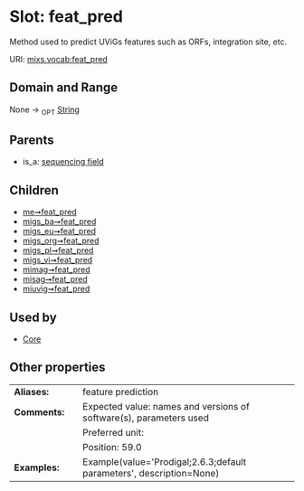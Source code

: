
# Slot: feat_pred


Method used to predict UViGs features such as ORFs, integration site, etc.

URI: [mixs.vocab:feat_pred](https://w3id.org/mixs/vocab/feat_pred)


## Domain and Range

None ->  <sub>OPT</sub> [String](types/String.md)

## Parents

 *  is_a: [sequencing field](sequencing_field.md)

## Children

 *  [me➞feat_pred](me_feat_pred.md)
 *  [migs_ba➞feat_pred](migs_ba_feat_pred.md)
 *  [migs_eu➞feat_pred](migs_eu_feat_pred.md)
 *  [migs_org➞feat_pred](migs_org_feat_pred.md)
 *  [migs_pl➞feat_pred](migs_pl_feat_pred.md)
 *  [migs_vi➞feat_pred](migs_vi_feat_pred.md)
 *  [mimag➞feat_pred](mimag_feat_pred.md)
 *  [misag➞feat_pred](misag_feat_pred.md)
 *  [miuvig➞feat_pred](miuvig_feat_pred.md)

## Used by

 * [Core](Core.md)

## Other properties

|  |  |  |
| --- | --- | --- |
| **Aliases:** | | feature prediction |
| **Comments:** | | Expected value: names and versions of software(s), parameters used |
|  | | Preferred unit:  |
|  | | Position: 59.0 |
| **Examples:** | | Example(value='Prodigal;2.6.3;default parameters', description=None) |


